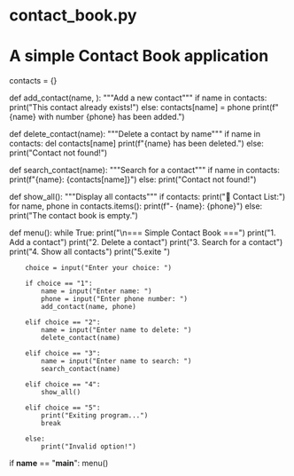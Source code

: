 # contact_book.py
# A simple Contact Book application

contacts = {}

def add_contact(name, ):
    """Add a new contact"""
    if name in contacts:
        print("This contact already exists!")
    else:
        contacts[name] = phone
        print(f"{name} with number {phone} has been added.")

def delete_contact(name):
    """Delete a contact by name"""
    if name in contacts:
        del contacts[name]
        print(f"{name} has been deleted.")
    else:
        print("Contact not found!")

def search_contact(name):
    """Search for a contact"""
    if name in contacts:
        print(f"{name}: {contacts[name]}")
    else:
        print("Contact not found!")

def show_all():
    """Display all contacts"""
    if contacts:
        print("📒 Contact List:")
        for name, phone in contacts.items():
            print(f"- {name}: {phone}")
    else:
        print("The contact book is empty.")

def menu():
    while True:
        print("\n=== Simple Contact Book ===")
        print("1. Add a contact")
        print("2. Delete a contact")
        print("3. Search for a contact")
        print("4. Show all contacts")
        print("5.exite ")

        choice = input("Enter your choice: ")

        if choice == "1":
            name = input("Enter name: ")
            phone = input("Enter phone number: ")
            add_contact(name, phone)

        elif choice == "2":
            name = input("Enter name to delete: ")
            delete_contact(name)

        elif choice == "3":
            name = input("Enter name to search: ")
            search_contact(name)

        elif choice == "4":
            show_all()

        elif choice == "5":
            print("Exiting program...")
            break

        else:
            print("Invalid option!")

if __name__ == "__main__":
    menu()
